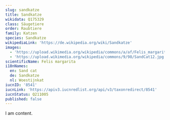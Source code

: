 ```yaml
---
slug: sandkatze
title: Sandkatze
wikidata: Q175329
class: Säugetiere
order: Raubtiere
family: Katzen
species: Sandkatze
wikipediaLink: 'https://de.wikipedia.org/wiki/Sandkatze'
images:
  - 'https://upload.wikimedia.org/wikipedia/commons/a/af/Felis_margarita_10.jpg'
  - 'https://upload.wikimedia.org/wikipedia/commons/9/98/SandCat12.jpg'
scientificName: Felis margarita
i18nNames:
  en: Sand cat
  de: Sandkatze
  nl: Woestijnkat
iucnID: '8541'
iucnLink: 'https://apiv3.iucnredlist.org/api/v3/taxonredirect/8541'
iucnStatus: Q211005
published: false
---
```


I am content.
